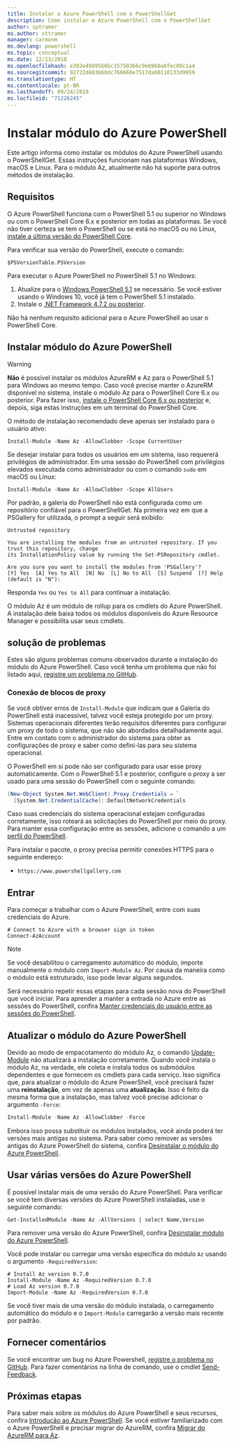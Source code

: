 ```yaml
---
title: Instalar o Azure PowerShell com o PowerShellGet
description: Como instalar o Azure PowerShell com o PowerShellGet
author: sptramer
ms.author: sttramer
manager: carmonm
ms.devlang: powershell
ms.topic: conceptual
ms.date: 12/13/2018
ms.openlocfilehash: e302e49d95b6bc15750366c9eb960a6fec80c1a4
ms.sourcegitcommit: 92722d603b60dc769660e7517da60110133d9959
ms.translationtype: HT
ms.contentlocale: pt-BR
ms.lasthandoff: 09/24/2019
ms.locfileid: "71226245"
---
```

# <a name="install-the-azure-powershell-module"></a>Instalar módulo do Azure PowerShell

Este artigo informa como instalar os módulos do Azure PowerShell usando o PowerShellGet. Essas instruções funcionam nas plataformas Windows, macOS e Linux. Para o módulo Az, atualmente não há suporte para outros métodos de instalação.

## <a name="requirements"></a>Requisitos

O Azure PowerShell funciona com o PowerShell 5.1 ou superior no Windows ou com o PowerShell Core 6.x e posterior em todas as plataformas. Se você não tiver certeza se tem o PowerShell ou se está no macOS ou no Linux, [instale a última versão do PowerShell Core](/powershell/scripting/install/installing-powershell#powershell-core).

Para verificar sua versão do PowerShell, execute o comando:

```powershell-interactive
$PSVersionTable.PSVersion
```

Para executar o Azure PowerShell no PowerShell 5.1 no Windows:

1. Atualize para o [Windows PowerShell 5.1](/powershell/scripting/install/installing-windows-powershell#upgrading-existing-windows-powershell) se necessário. Se você estiver usando o Windows 10, você já tem o PowerShell 5.1 instalado.
2. Instale o [.NET Framework 4.7.2 ou posterior](/dotnet/framework/install).

Não há nenhum requisito adicional para o Azure PowerShell ao usar o PowerShell Core.

## <a name="install-the-azure-powershell-module"></a>Instalar módulo do Azure PowerShell

> [!WARNING]
> __Não__ é possível instalar os módulos AzureRM e Az para o PowerShell 5.1 para Windows ao mesmo tempo. Caso você precise manter o AzureRM disponível no sistema, instale o módulo Az para o PowerShell Core 6.x ou posterior. Para fazer isso, [instale o PowerShell Core 6.x ou posterior](https://docs.microsoft.com/powershell/scripting/install/installing-powershell-core-on-windows) e, depois, siga estas instruções em um terminal do PowerShell Core.

O método de instalação recomendado deve apenas ser instalado para o usuário ativo:

```powershell-interactive
Install-Module -Name Az -AllowClobber -Scope CurrentUser
```

Se desejar instalar para todos os usuários em um sistema, isso requererá privilégios de administrador. Em uma sessão do PowerShell com privilégios elevados executada como administrador ou com o comando `sudo` em macOS ou Linux:

```powershell-interactive
Install-Module -Name Az -AllowClobber -Scope AllUsers
```

Por padrão, a galeria do PowerShell não está configurada como um repositório confiável para o PowerShellGet. Na primeira vez em que a PSGallery for utilizada, o prompt a seguir será exibido:

```output
Untrusted repository

You are installing the modules from an untrusted repository. If you trust this repository, change
its InstallationPolicy value by running the Set-PSRepository cmdlet.

Are you sure you want to install the modules from 'PSGallery'?
[Y] Yes  [A] Yes to All  [N] No  [L] No to All  [S] Suspend  [?] Help (default is "N"):
```

Responda `Yes` ou `Yes to All` para continuar a instalação.

O módulo Az é um módulo de rollup para os cmdlets do Azure PowerShell. A instalação dele baixa todos os módulos disponíveis do Azure Resource Manager e possibilita usar seus cmdlets.

## <a name="troubleshooting"></a>solução de problemas

Estes são alguns problemas comuns observados durante a instalação do módulo do Azure PowerShell. Caso você tenha um problema que não foi listado aqui, [registre um problema no GitHub](https://github.com/azure/azure-powershell/issues).

### <a name="proxy-blocks-connection"></a>Conexão de blocos de proxy

Se você obtiver erros de `Install-Module` que indicam que a Galeria do PowerShell está inacessível, talvez você esteja protegido por um proxy. Sistemas operacionais diferentes terão requisitos diferentes para configurar um proxy de todo o sistema, que não são abordados detalhadamente aqui. Entre em contato com o administrador do sistema para obter as configurações de proxy e saber como defini-las para seu sistema operacional.

O PowerShell em si pode não ser configurado para usar esse proxy automaticamente. Com o PowerShell 5.1 e posterior, configure o proxy a ser usado para uma sessão do PowerShell com o seguinte comando:

```powershell
(New-Object System.Net.WebClient).Proxy.Credentials = `
  [System.Net.CredentialCache]::DefaultNetworkCredentials
```

Caso suas credenciais do sistema operacional estejam configuradas corretamente, isso roteará as solicitações do PowerShell por meio do proxy.
Para manter essa configuração entre as sessões, adicione o comando a um [perfil do PowerShell](/powershell/module/microsoft.powershell.core/about/about_profiles).

Para instalar o pacote, o proxy precisa permitir conexões HTTPS para o seguinte endereço:

* `https://www.powershellgallery.com`

## <a name="sign-in"></a>Entrar

Para começar a trabalhar com o Azure PowerShell, entre com suas credenciais do Azure.

```powershell-interactive
# Connect to Azure with a browser sign in token
Connect-AzAccount
```

> [!NOTE]
>
> Se você desabilitou o carregamento automático do módulo, importe manualmente o módulo com `Import-Module Az`. Por causa da maneira como o módulo está estruturado, isso pode levar alguns segundos.

Será necessário repetir essas etapas para cada sessão nova do PowerShell que você iniciar. Para aprender a manter a entrada no Azure entre as sessões do PowerShell, confira [Manter credenciais do usuário entre as sessões do PowerShell](context-persistence.md).

## <a name="update-the-azure-powershell-module"></a>Atualizar o módulo do Azure PowerShell

Devido ao modo de empacotamento do módulo Az, o comando [Update-Module](/powershell/module/powershellget/update-module) não atualizará a instalação corretamente. Quando você instala o módulo Az, na verdade, ele coleta e instala todos os submódulos dependentes e que fornecem os cmdlets para cada serviço.
Isso significa que, para atualizar o módulo do Azure PowerShell, você precisará fazer uma __reinstalação__, em vez de apenas uma __atualização__. Isso é feito da mesma forma que a instalação, mas talvez você precise adicionar o argumento `-Force`:

```powershell
Install-Module -Name Az -AllowClobber -Force
```

Embora isso possa substituir os módulos instalados, você ainda poderá ter versões mais antigas no sistema.
Para saber como remover as versões antigas do Azure PowerShell do sistema, confira [Desinstalar o módulo do Azure PowerShell](uninstall-az-ps.md).

## <a name="use-multiple-versions-of-azure-powershell"></a>Usar várias versões do Azure PowerShell

É possível instalar mais de uma versão do Azure PowerShell. Para verificar se você tem diversas versões do Azure PowerShell instaladas, use o seguinte comando:

```powershell-interactive
Get-InstalledModule -Name Az -AllVersions | select Name,Version
```

Para remover uma versão do Azure PowerShell, confira [Desinstalar módulo do Azure PowerShell](uninstall-az-ps.md).

Você pode instalar ou carregar uma versão específica do módulo `Az` usando o argumento `-RequiredVersion`:

```powershell-interactive
# Install Az version 0.7.0
Install-Module -Name Az -RequiredVersion 0.7.0 
# Load Az version 0.7.0
Import-Module -Name Az -RequiredVersion 0.7.0
```

Se você tiver mais de uma versão do módulo instalada, o carregamento automático do módulo e o `Import-Module` carregarão a versão mais recente por padrão.

## <a name="provide-feedback"></a>Fornecer comentários

Se você encontrar um bug no Azure Powershell, [registre o problema no GitHub](https://github.com/Azure/azure-powershell/issues).
Para fazer comentários na linha de comando, use o cmdlet [Send-Feedback](/powershell/module/az.accounts/send-feedback).

## <a name="next-steps"></a>Próximas etapas

Para saber mais sobre os módulos do Azure PowerShell e seus recursos, confira [Introdução ao Azure PowerShell](get-started-azureps.md).
Se você estiver familiarizado com o Azure PowerShell e precisar migrar do AzureRM, confira [Migrar do AzureRM para Az](migrate-from-azurerm-to-az.md).
